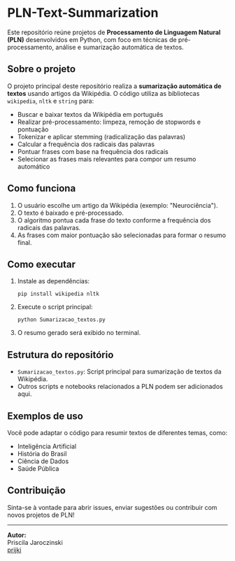 # PLN-Text-Summarization

Este repositório reúne projetos de **Processamento de Linguagem Natural (PLN)** desenvolvidos em Python, com foco em técnicas de pré-processamento, análise e sumarização automática de textos.

## Sobre o projeto

O projeto principal deste repositório realiza a **sumarização automática de textos** usando artigos da Wikipédia. O código utiliza as bibliotecas `wikipedia`, `nltk` e `string` para:

- Buscar e baixar textos da Wikipédia em português
- Realizar pré-processamento: limpeza, remoção de stopwords e pontuação
- Tokenizar e aplicar stemming (radicalização das palavras)
- Calcular a frequência dos radicais das palavras
- Pontuar frases com base na frequência dos radicais
- Selecionar as frases mais relevantes para compor um resumo automático

## Como funciona

1. O usuário escolhe um artigo da Wikipédia (exemplo: "Neurociência").
2. O texto é baixado e pré-processado.
3. O algoritmo pontua cada frase do texto conforme a frequência dos radicais das palavras.
4. As frases com maior pontuação são selecionadas para formar o resumo final.

## Como executar

1. Instale as dependências:
   ```
   pip install wikipedia nltk
   ```
2. Execute o script principal:
   ```
   python Sumarizacao_textos.py
   ```
3. O resumo gerado será exibido no terminal.

## Estrutura do repositório

- `Sumarizacao_textos.py`: Script principal para sumarização de textos da Wikipédia.
- Outros scripts e notebooks relacionados a PLN podem ser adicionados aqui.

## Exemplos de uso

Você pode adaptar o código para resumir textos de diferentes temas, como:
- Inteligência Artificial
- História do Brasil
- Ciência de Dados
- Saúde Pública

## Contribuição

Sinta-se à vontade para abrir issues, enviar sugestões ou contribuir com novos projetos de PLN!

---

**Autor:**  
Priscila Jaroczinski  
[prijki](https://github.com/prijki/)
